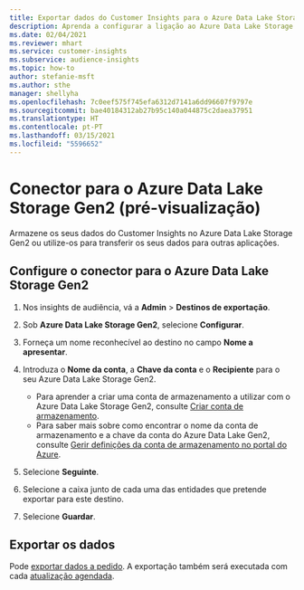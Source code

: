 ```yaml
---
title: Exportar dados do Customer Insights para o Azure Data Lake Storage Gen2
description: Aprenda a configurar a ligação ao Azure Data Lake Storage Gen2.
ms.date: 02/04/2021
ms.reviewer: mhart
ms.service: customer-insights
ms.subservice: audience-insights
ms.topic: how-to
author: stefanie-msft
ms.author: sthe
manager: shellyha
ms.openlocfilehash: 7c0eef575f745efa6312d7141a6dd96607f9797e
ms.sourcegitcommit: bae40184312ab27b95c140a044875c2daea37951
ms.translationtype: HT
ms.contentlocale: pt-PT
ms.lasthandoff: 03/15/2021
ms.locfileid: "5596652"
---
```

# <a name="connector-for-azure-data-lake-storage-gen2-preview"></a>Conector para o Azure Data Lake Storage Gen2 (pré-visualização)

Armazene os seus dados do Customer Insights no Azure Data Lake Storage Gen2 ou utilize-os para transferir os seus dados para outras aplicações.

## <a name="configure-the-connector-for-azure-data-lake-storage-gen2"></a>Configure o conector para o Azure Data Lake Storage Gen2

1. Nos insights de audiência, vá a **Admin** > **Destinos de exportação**.

1. Sob **Azure Data Lake Storage Gen2**, selecione **Configurar**.

1. Forneça um nome reconhecível ao destino no campo **Nome a apresentar**.

1. Introduza o **Nome da conta**, a **Chave da conta** e o **Recipiente** para o seu Azure Data Lake Storage Gen2.
    - Para aprender a criar uma conta de armazenamento a utilizar com o Azure Data Lake Storage Gen2, consulte [Criar conta de armazenamento](/azure/storage/blobs/create-data-lake-storage-account). 
    - Para saber mais sobre como encontrar o nome da conta de armazenamento e a chave da conta do Azure Data Lake Gen2, consulte [Gerir definições da conta de armazenamento no portal do Azure](/azure/storage/common/storage-account-manage).

1. Selecione **Seguinte**.

1. Selecione a caixa junto de cada uma das entidades que pretende exportar para este destino.

1. Selecione **Guardar**.

## <a name="export-the-data"></a>Exportar os dados

Pode [exportar dados a pedido](export-destinations.md#export-data-on-demand). A exportação também será executada com cada [atualização agendada](system.md#schedule-tab).